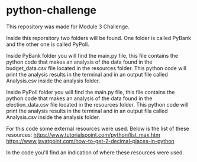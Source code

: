 # python-challenge
This repository was made for Module 3 Challenge.

Inside this reporsitory two folders will be found. One folder is called PyBank and the other one is called PyPoll. 

Inside PyBank folder you will find the main.py file, this file contains the python code that makes an analysis of the data found in the budget_data.csv file located in the resources folder. This python code will print the analysis results in the terminal and in an output file called Analysis.csv inside the analysis folder.

Inside PyPoll folder you will find the main.py file, this file contains the python code that makes an analysis of the data found in the election_data.csv file located in the resources folder. This python code will print the analysis results in the terminal and in an output fila called Analysis.csv inside the analysis folder.

For this code some external resources were used. Below is the list of these resources:
https://www.tutorialspoint.com/python/list_max.htm
https://www.javatpoint.com/how-to-get-2-decimal-places-in-python

In the code you'll find an indication of where these resources were used.
